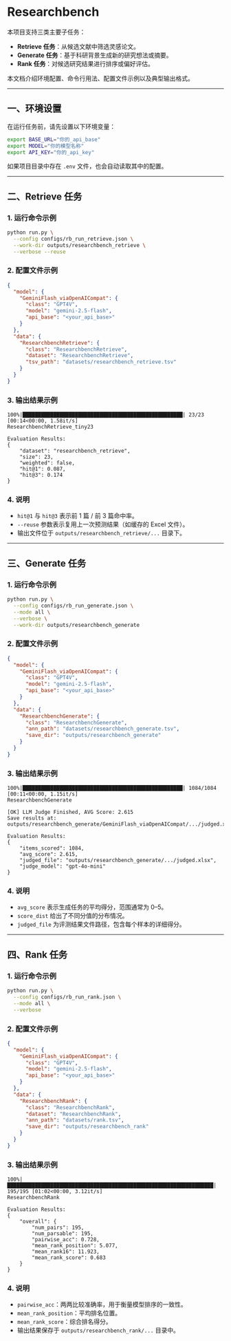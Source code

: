 # Researchbench

本项目支持三类主要子任务：

* **Retrieve 任务**：从候选文献中筛选灵感论文。
* **Generate 任务**：基于科研背景生成新的研究想法或摘要。
* **Rank 任务**：对候选研究结果进行排序或偏好评估。

本文档介绍环境配置、命令行用法、配置文件示例以及典型输出格式。

---

## 一、环境设置

在运行任务前，请先设置以下环境变量：

```bash
export BASE_URL="你的_api_base"
export MODEL="你的模型名称"
export API_KEY="你的_api_key"
```

如果项目目录中存在 `.env` 文件，也会自动读取其中的配置。

---

## 二、Retrieve 任务

### 1. 运行命令示例

```bash
python run.py \
  --config configs/rb_run_retrieve.json \
  --work-dir outputs/researchbench_retrieve \
  --verbose --reuse
```

### 2. 配置文件示例

```json
{
  "model": {
    "GeminiFlash_viaOpenAICompat": {
      "class": "GPT4V",
      "model": "gemini-2.5-flash",
      "api_base": "<your_api_base>"
    }
  },
  "data": {
    "ResearchbenchRetrieve": {
      "class": "ResearchbenchRetrieve",
      "dataset": "ResearchbenchRetrieve",
      "tsv_path": "datasets/researchbench_retrieve.tsv"
    }
  }
}
```

### 3. 输出结果示例

```text
100%|████████████████████████████████████████████████████| 23/23 [00:14<00:00, 1.58it/s]
ResearchbenchRetrieve_tiny23

Evaluation Results:
{
    "dataset": "researchbench_retrieve",
    "size": 23,
    "weighted": false,
    "hit@1": 0.087,
    "hit@3": 0.174
}
```

### 4. 说明

* `hit@1` 与 `hit@3` 表示前 1 篇 / 前 3 篇命中率。
* `--reuse` 参数表示复用上一次预测结果（如缓存的 Excel 文件）。
* 输出文件位于 `outputs/researchbench_retrieve/...` 目录下。

---

## 三、Generate 任务

### 1. 运行命令示例

```bash
python run.py \
  --config configs/rb_run_generate.json \
  --mode all \
  --verbose \
  --work-dir outputs/researchbench_generate
```

### 2. 配置文件示例

```json
{
  "model": {
    "GeminiFlash_viaOpenAICompat": {
      "class": "GPT4V",
      "model": "gemini-2.5-flash",
      "api_base": "<your_api_base>"
    }
  },
  "data": {
    "ResearchbenchGenerate": {
      "class": "ResearchbenchGenerate",
      "ann_path": "datasets/researchbench_generate.tsv",
      "save_dir": "outputs/researchbench_generate"
    }
  }
}
```

### 3. 输出结果示例

```text
100%|████████████████████████████████████████████████████| 1084/1084 [00:11<00:00, 1.15it/s]
ResearchbenchGenerate

[OK] LLM Judge Finished, AVG Score: 2.615
Save results at: outputs/researchbench_generate/GeminiFlash_viaOpenAICompat/.../judged.xlsx

Evaluation Results:
{
    "items_scored": 1084,
    "avg_score": 2.615,
    "judged_file": "outputs/researchbench_generate/.../judged.xlsx",
    "judge_model": "gpt-4o-mini"
}
```

### 4. 说明

* `avg_score` 表示生成任务的平均得分，范围通常为 0–5。
* `score_dist` 给出了不同分值的分布情况。
* `judged_file` 为评测结果文件路径，包含每个样本的详细得分。

---

## 四、Rank 任务

### 1. 运行命令示例

```bash
python run.py \
  --config configs/rb_run_rank.json \
  --mode all \
  --verbose
```

### 2. 配置文件示例

```json
{
  "model": {
    "GeminiFlash_viaOpenAICompat": {
      "class": "GPT4V",
      "model": "gemini-2.5-flash",
      "api_base": "<your_api_base>"
    }
  },
  "data": {
    "ResearchbenchRank": {
      "class": "ResearchbenchRank",
      "dataset": "ResearchbenchRank",
      "ann_path": "datasets/rank.tsv",
      "save_dir": "outputs/researchbench_rank"
    }
  }
}
```

### 3. 输出结果示例

```text
100%|███████████████████████████████████████████████████████████████████| 195/195 [01:02<00:00, 3.12it/s]
ResearchbenchRank

Evaluation Results:
{
    "overall": {
        "num_pairs": 195,
        "num_parsable": 195,
        "pairwise_acc": 0.728,
        "mean_rank_position": 5.077,
        "mean_rank16": 11.923,
        "mean_rank_score": 0.683
    }
}
```

### 4. 说明

* `pairwise_acc`：两两比较准确率，用于衡量模型排序的一致性。
* `mean_rank_position`：平均排名位置。
* `mean_rank_score`：综合排名得分。
* 输出结果保存于 `outputs/researchbench_rank/...` 目录中。
